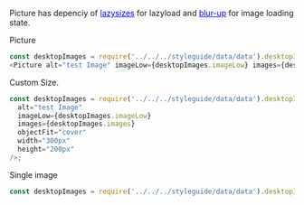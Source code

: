Picture has depenciy of <a href="https://github.com/aFarkas/lazysizes#readme" style="color: blue; text-decoration: underline;">lazysizes</a> for lazyload and <a href="https://github.com/aFarkas/lazysizes/tree/master/plugins/blur-up" style="color: blue; text-decoration: underline;">blur-up</a> for image loading state.

Picture

```js
const desktopImages = require('../../../styleguide/data/data').desktopImages;
<Picture alt="test Image" imageLow={desktopImages.imageLow} images={desktopImages.images} />;
```

Custom Size.

```js
const desktopImages = require('../../../styleguide/data/data').desktopImages;<Picture
  alt="test Image"
  imageLow={desktopImages.imageLow}
  images={desktopImages.images}
  objectFit="cover"
  width="300px"
  height="200px"
/>;
```

Single image

```js
const desktopImages = require('../../../styleguide/data/data').desktopImages;<Picture alt="test Image" image={desktopImages.image} objectFit="cover" />;
```
